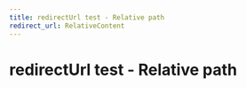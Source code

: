 ```yaml
---
title: redirectUrl test - Relative path
redirect_url: RelativeContent
---
```



# redirectUrl test - Relative path

 

